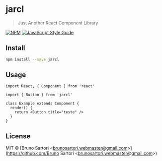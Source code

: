 # jarcl

> Just Another React Component Library

[![NPM](https://img.shields.io/npm/v/jarcl.svg)](https://www.npmjs.com/package/jarcl) [![JavaScript Style Guide](https://img.shields.io/badge/code_style-standard-brightgreen.svg)](https://standardjs.com)

## Install

```bash
npm install --save jarcl
```

## Usage

```tsx
import React, { Component } from 'react'

import { Button } from 'jarcl'

class Example extends Component {
  render() {
    return <Button title="teste" />
  }
}
```

## License

MIT © [Bruno Sartori &lt;brunosartori.webmaster@gmail.com&gt;](https://github.com/Bruno Sartori &lt;brunosartori.webmaster@gmail.com&gt;)
